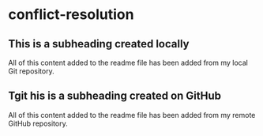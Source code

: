 # conflict-resolution
## This is a subheading created locally

All of this content added to the readme file has been added from my local Git repository.

## Tgit his is a subheading created on GitHub

All of this content added to the readme file has been added from my remote GitHub repository.
